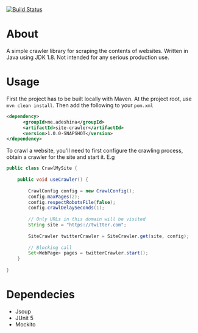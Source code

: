 [![Build Status](https://travis-ci.com/abdulwahabO/site-crawler.svg?branch=master)](https://travis-ci.com/abdulwahabO/site-crawler)

# About

A simple crawler library for scraping the contents of websites. Written in Java using JDK 1.8. Not intended for any serious production use.

# Usage

First the project has to be built locally with Maven. At the project root, use `mvn clean install`. Then add the 
following to your `pom.xml`

```xml
<dependency>
      <groupId>me.adeshina</groupId>
      <artifactId>site-crawler</artifactId>
      <version>1.0.0-SNAPSHOT</version>
</dependency>
```
To crawl a website, you'll need to first configure the crawling process, obtain a crawler for the site and start it. E.g

```java
public class CrawlMySite {
    
    public void useCrawler() {
        
        CrawlConfig config = new CrawlConfig();
        config.maxPages(2);
        config.respectRobotsFile(false);
        config.crawlDelaySeconds(1);
                        
        // Only URLs in this domain will be visited
        String site = "https://twitter.com";
                
        SiteCrawler twitterCrawler = SiteCrawler.get(site, config);
                        
        // Blocking call
        Set<WebPage> pages = twitterCrawler.start();
    }
            
}
```

# Dependecies

* Jsoup 
* JUnit 5
* Mockito
